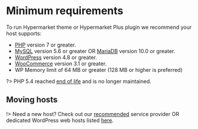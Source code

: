 # Minimum requirements

To run Hypermarket theme or Hypermarket Plus plugin we recommend your host supports:

* [PHP](http://www.php.net) version 7 or greater.
* [MySQL](http://www.mysql.com) version 5.6 or greater OR [MariaDB](https://mariadb.org) version 10.0 or greater.
* [WordPress](http://www.wordpress.org) version 4.8 or greater.
* [WooCommerce](https://wordpress.org/plugins/woocommerce) version 3.1 or greater.
* WP Memory limit of 64 MB or greater (128 MB or higher is preferred)

?> PHP 5.4 reached [end of life](http://php.net/supported-versions.php) and is no longer maintained.

## Moving hosts

!> Need a new host? Check out our [recommended](http://one.me/enaewdxw) service provider OR dedicated WordPress web hosts listed [here](https://wordpress.org/hosting).

